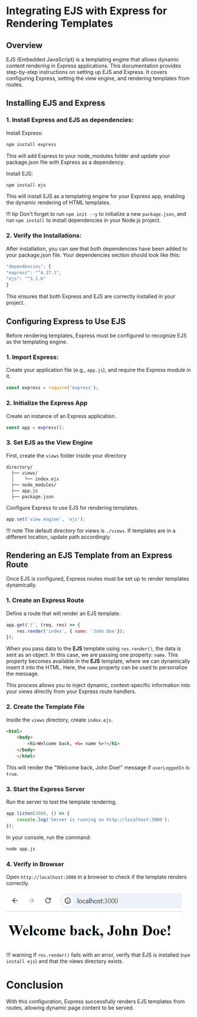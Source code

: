 # Integrating EJS with Express for Rendering Templates

## Overview

EJS (Embedded JavaScript) is a templating engine that allows dynamic content rendering in Express applications. This documentation provides step-by-step instructions on setting up EJS and Express. It covers configuring Express, setting the view engine, and rendering templates from routes.

## Installing EJS and Express

### 1. **Install** Express and EJS as dependencies:

Install Express:

```sh
npm install express
```

This will add Express to your node_modules folder and update your package.json file with Express as a dependency.

Install EJS:

```sh
npm install ejs
```

This will install EJS as a templating engine for your Express app, enabling the dynamic rendering of HTML templates.

!!! tip
    Don't forget to run ```npm init --y``` to initialize a new ```package.json```, and run ```npm install``` to install dependencies in your Node.js project.

### 2. Verify the Installations:
After installation, you can see that both dependencies have been added to your package.json file. Your dependencies section should look like this:


```js
"dependencies": {
"express": "^4.17.1",
"ejs": "^3.1.6"
}
```

This ensures that both Express and EJS are correctly installed in your project.

## Configuring Express to Use EJS 
Before rendering templates, Express must be configured to recognize EJS as the templating engine.

### 1. **Import Express**: 
Create your application file (e.g., ```app.js```), and require the Express module in it.


```js
const express = require('express');
```

### 2. **Initialize the Express App**
Create an instance of an Express application.


```js
const app = express();
```

### 3. **Set EJS as the View Engine** 


First, create the ```views``` folder inside your directory

```
directory/
  ├── views/
  │    └── index.ejs
  ├── node_modules/
  ├── app.js
  ├── package.json
```

Configure Express to use EJS for rendering templates.
```js
app.set('view engine', 'ejs');
```

!!! note 
    The default directory for views is ```./views```. If templates are in a different location, update path accordingly.

## Rendering an EJS Template from an Express Route
Once EJS is configured, Express routes must be set up to render templates dynamically.

### 1. **Create an Express Route**
 Define a route that will render an EJS template.


```js
app.get('/', (req, res) => {
    res.render('index', { name: 'John Doe'});
});
```

When you pass data to the **EJS** template using ```res.render()```, the data is sent as an object. In this case, we are passing one property: ```name```. This property becomes available in the **EJS** template, where we can dynamically insert it into the HTML. Here, the ```name``` property can be used to personalize the message. 
    
This process allows you to inject dynamic, context-specific information into your views directly from your Express route handlers.

### 2. **Create the Template File**
 Inside the ```views``` directory, create ```index.ejs```.


```html
<html>
    <body>
        <h1>Welcome back, <%= name %>!</h1>
    </body>
    </html>
```


This will render the "Welcome back, John Doe!" message if `userLoggedIn` is `true`.

### 3. **Start the Express Server**
Run the server to test the template rendering.

```js
app.listen(3000, () => {
    console.log('Server is running on http://localhost:3000');
});
```

In your console, run the command:

```sh
node app.js
```

### 4. **Verify in Browser**

Open ```http://localhost:3000``` in a browser to check if the template renders correctly.


![Welcome back, John screenshot](./images/integration.png)


!!! warning
    If ```res.render()``` fails with an error, verify that EJS is installed (```npm install ejs```) and that the views directory exists.

# Conclusion
With this configuration, Express successfully renders EJS templates from routes, allowing dynamic page content to be served.